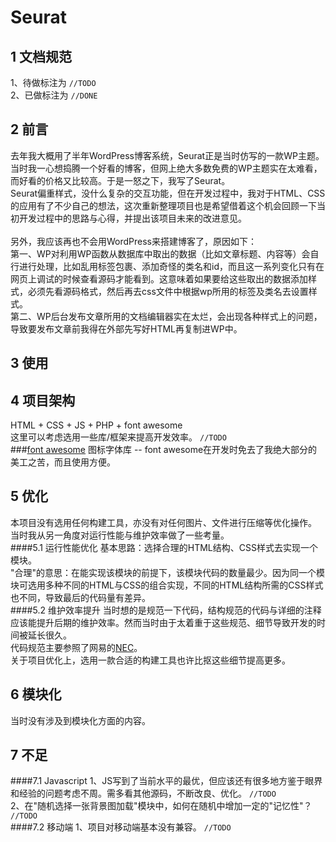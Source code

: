 # Seurat
## 1 文档规范
1、待做标注为 `//TODO`<br/>
2、已做标注为 `//DONE`
## 2 前言
去年我大概用了半年WordPress博客系统，Seurat正是当时仿写的一款WP主题。<br/>
当时我一心想捣腾一个好看的博客，但网上绝大多数免费的WP主题实在太难看，而好看的价格又比较高。于是一怒之下，我写了Seurat。<br/>
Seurat偏重样式，没什么复杂的交互功能，但在开发过程中，我对于HTML、CSS的应用有了不少自己的想法，这次重新整理项目也是希望借着这个机会回顾一下当初开发过程中的思路与心得，并提出该项目未来的改进意见。<br/><br/>
另外，我应该再也不会用WordPress来搭建博客了，原因如下：<br/>
第一、WP对利用WP函数从数据库中取出的数据（比如文章标题、内容等）会自行进行处理，比如乱用标签包裹、添加奇怪的类名和id，而且这一系列变化只有在网页上调试的时候查看源码才能看到。这意味着如果要给这些取出的数据添加样式，必须先看源码格式，然后再去css文件中根据wp所用的标签及类名去设置样式。<br/>
第二、WP后台发布文章所用的文档编辑器实在太烂，会出现各种样式上的问题，导致要发布文章前我得在外部先写好HTML再复制进WP中。
## 3 使用

## 4 项目架构
HTML + CSS + JS + PHP + font awesome<br/>
这里可以考虑选用一些库/框架来提高开发效率。			`//TODO`<br/>
###[font awesome](http://www.bootcss.com/p/font-awesome/)
图标字体库 -- font awesome在开发时免去了我绝大部分的美工之苦，而且使用方便。
## 5 优化
本项目没有选用任何构建工具，亦没有对任何图片、文件进行压缩等优化操作。<br/>
当时我从另一角度对运行性能与维护效率做了一些考量。<br/>
####5.1 运行性能优化
基本思路：选择合理的HTML结构、CSS样式去实现一个模块。<br/>
"合理"的意思：在能实现该模块的前提下，该模块代码的数量最少。因为同一个模块可选用多种不同的HTML与CSS的组合实现，不同的HTML结构所需的CSS样式也不同，导致最后的代码量有差异。<br/>
####5.2 维护效率提升
当时想的是规范一下代码，结构规范的代码与详细的注释应该能提升后期的维护效率。然而当时由于太着重于这些规范、细节导致开发的时间被延长很久。<br/>
代码规范主要参照了网易的[NEC](http://nec.netease.com/)。<br/>
关于项目优化上，选用一款合适的构建工具也许比抠这些细节提高更多。<br/>
## 6 模块化 
当时没有涉及到模块化方面的内容。
## 7 不足
####7.1 Javascript
1、JS写到了当前水平的最优，但应该还有很多地方鉴于眼界和经验的问题考虑不周。需多看其他源码，不断改良、优化。			`//TODO`<br/>
2、在"随机选择一张背景图加载"模块中，如何在随机中增加一定的"记忆性"？			`//TODO`<br/>
####7.2 移动端
1、项目对移动端基本没有兼容。		`//TODO`<br/>
